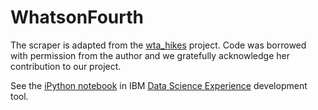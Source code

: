 # WhatsonFourth

The scraper is adapted from the [wta_hikes](https://github.com/Jadetabony/wta_hikes) project. Code was borrowed with permission from the author and we gratefully acknowledge her contribution to our project.

See the [iPython notebook](https://apsportal.ibm.com/analytics/notebooks/e1aa59a5-4af9-41a2-be3f-4b498e91052d/view?access_token=0ccc1cfa1c5447a299168fbd8de887ed4640dc83d7c28e3a038fd9e04de9f46d#) in IBM [Data Science Experience](http://datascience.ibm.com/) development tool.